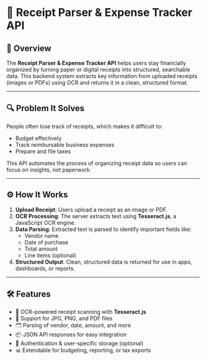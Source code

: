 # 🧾 Receipt Parser & Expense Tracker API

## 🚀 Overview

The **Receipt Parser & Expense Tracker API** helps users stay financially organized by turning paper or digital receipts into structured, searchable data. This backend system extracts key information from uploaded receipts (images or PDFs) using OCR and returns it in a clean, structured format.

---

## 🔍 Problem It Solves

People often lose track of receipts, which makes it difficult to:

- Budget effectively  
- Track reimbursable business expenses  
- Prepare and file taxes  

This API automates the process of organizing receipt data so users can focus on insights, not paperwork.

---

## ⚙️ How It Works

1. **Upload Receipt**: Users upload a receipt as an image or PDF.
2. **OCR Processing**: The server extracts text using **Tesseract.js**, a JavaScript OCR engine.
3. **Data Parsing**: Extracted text is parsed to identify important fields like:
   - Vendor name
   - Date of purchase
   - Total amount
   - Line items (optional)
4. **Structured Output**: Clean, structured data is returned for use in apps, dashboards, or reports.

---

## 🛠️ Features

- 🧠 OCR-powered receipt scanning with **Tesseract.js**
- 📄 Support for JPG, PNG, and PDF files
- 🗂️ Parsing of vendor, date, amount, and more
- 📦 JSON API responses for easy integration
- 🔐 Authentication & user-specific storage (optional)
- 📊 Extendable for budgeting, reporting, or tax exports

